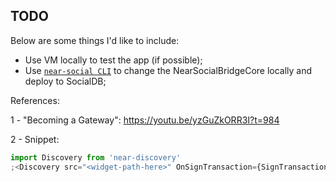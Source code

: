 ## TODO

Below are some things I'd like to include:

- Use VM locally to test the app (if possible);
- Use [`near-social CLI`](https://github.com/FroVolod/near-social) to change the NearSocialBridgeCore locally and deploy to SocialDB;

References:

1 - "Becoming a Gateway": https://youtu.be/yzGuZkORR3I?t=984

2 - Snippet:

```js
import Discovery from 'near-discovery'
;<Discovery src="<widget-path-here>" OnSignTransaction={SignTransaction} />
```

